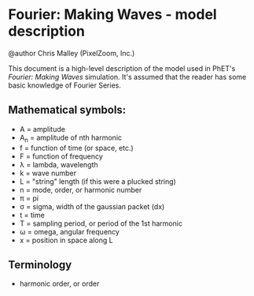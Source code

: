 # Fourier: Making Waves - model description

@author Chris Malley (PixelZoom, Inc.)

This document is a high-level description of the model used in PhET's _Fourier: Making Waves_ simulation.
It's assumed that the reader has some basic knowledge of Fourier Series.

## Mathematical symbols:

* A = amplitude
* A<sub>n</sub> = amplitude of nth harmonic
* f = function of time (or space, etc.)
* F = function of frequency
* λ = lambda, wavelength
* k = wave number
* L = "string" length (if this were a plucked string)
* n = mode, order, or harmonic number
* π = pi
* σ = sigma, width of the gaussian packet (dx)
* t = time
* T = sampling period, or period of the 1st harmonic
* ω = omega, angular frequency
* x = position in space along L

## Terminology

* harmonic order, or order